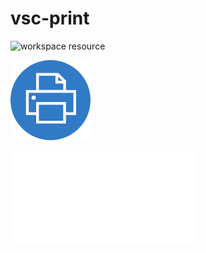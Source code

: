 # vsc-print

![workspace resource](workspace.resource/2158834-45134090-2560-1440.jpg)  

![Document relative resource](./vscode-print-128.png)  

![Bundled resource](bundled/default-markdown.css)  
